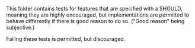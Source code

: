 This folder contains tests for features that are specified with a SHOULD, meaning they are highly encouraged, but implementations are permitted to behave differently if there is good reason to do so.  ("Good reason" being subjective.)

Failing these tests is permitted, but discouraged.